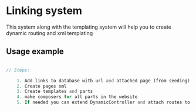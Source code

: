 # Linking system
This system along with the templating system will help you to create dynamic routing and xml templating

## Usage example

```php

// Steps:

    1. Add links to database with url and attached page (from seeding).
    2. Create pages xml
    3. Create templates and parts
    4. make composers for all parts in the website
    5. If needed you can extend DynamicController and attach routes to him.

```